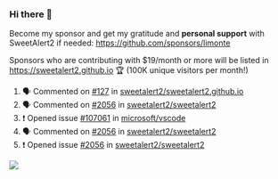 ### Hi there 👋

Become my sponsor and get my gratitude and **personal support** with SweetAlert2 if needed: https://github.com/sponsors/limonte

Sponsors who are contributing with $19/month or more will be listed in https://sweetalert2.github.io 🏆 (100K unique visitors per month!)

<!--START_SECTION:activity-->
1. 🗣 Commented on [#127](https://github.com//sweetalert2/sweetalert2.github.io/issues/127) in [sweetalert2/sweetalert2.github.io](https://github.com//sweetalert2/sweetalert2.github.io)
2. 🗣 Commented on [#2056](https://github.com//sweetalert2/sweetalert2/issues/2056) in [sweetalert2/sweetalert2](https://github.com//sweetalert2/sweetalert2)
3. ❗️ Opened issue [#107061](https://github.com//microsoft/vscode/issues/107061) in [microsoft/vscode](https://github.com//microsoft/vscode)
4. 🗣 Commented on [#2056](https://github.com//sweetalert2/sweetalert2/issues/2056) in [sweetalert2/sweetalert2](https://github.com//sweetalert2/sweetalert2)
5. ❗️ Opened issue [#2056](https://github.com//sweetalert2/sweetalert2/issues/2056) in [sweetalert2/sweetalert2](https://github.com//sweetalert2/sweetalert2)
<!--END_SECTION:activity-->

![](https://github-readme-stats.vercel.app/api?username=limonte&theme=vue&show_icons=true)
